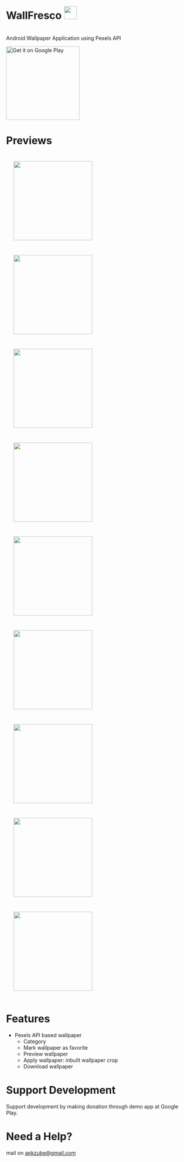 # WallFresco <img src="https://github.com/Vpn97/WallFresco/blob/master/app/src/main/res/mipmap-xxxhdpi/ic_launcher.png" width="35">
<br>Android Wallpaper Application using Pexels API
<p><a href='https://play.google.com/store/apps/details?id=com.apkzube.wallfresco&hl=en'><img alt='Get it on Google Play' src='https://play.google.com/intl/en_us/badges/images/generic/en_badge_web_generic.png' width="200"/></a></p>


# Previews
<img src="https://github.com/Vpn97/WallFresco/blob/master/screenshot/Screenshot_20200503-181845_Wall%20Fresco.jpg" width="215" style="padding: 20px"><img src="https://github.com/Vpn97/WallFresco/blob/master/screenshot/Screenshot_20200503-181856_Wall%20Fresco.jpg" width="215"  style="padding: 20px">
<img src="https://github.com/Vpn97/WallFresco/blob/master/screenshot/Screenshot_20200503-181913_Wall%20Fresco.jpg" width="215"  style="padding: 20px"><img src="https://github.com/Vpn97/WallFresco/blob/master/screenshot/Screenshot_20200503-181948_Wall%20Fresco.jpg" width="215"  style="padding: 20px">
<img src="https://github.com/Vpn97/WallFresco/blob/master/screenshot/Screenshot_20200503-182015_Wall%20Fresco.jpg" width="215"  style="padding: 20px"><img src="https://github.com/Vpn97/WallFresco/blob/master/screenshot/Screenshot_20200503-182203_Wall%20Fresco.jpg" width="215"  style="padding: 20px">
<img src="https://github.com/Vpn97/WallFresco/blob/master/screenshot/Screenshot_20200503-182243_Wall%20Fresco.jpg" width="215"  style="padding: 20px"><img src="https://github.com/Vpn97/WallFresco/blob/master/screenshot/Screenshot_20200503-182310_Wall%20Fresco.jpg" width="215"  style="padding: 20px">
<img src="https://github.com/Vpn97/WallFresco/blob/master/screenshot/Screenshot_20200503-182320_Wall%20Fresco.jpg" width="215"  style="padding: 20px"> 

# Features
* Pexels API based wallpaper
  * Category
  * Mark wallpaper as favorite
  * Preview wallpaper
  * Apply wallpaper: inbuilt wallpaper crop
  * Download wallpaper

# Support Development
Support development by making donation through demo app at Google Play.

# Need a Help?
 mail on apkzube@gmail.com

